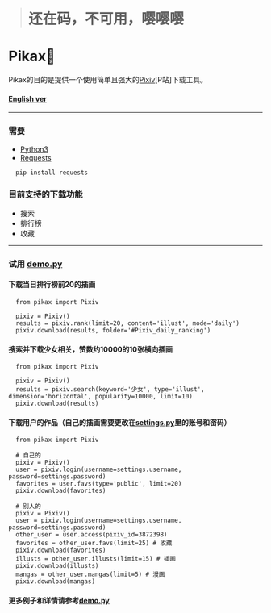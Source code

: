 > # 还在码，不可用，嘤嘤嘤
# Pikax:unicorn:
Pikax的目的是提供一个使用简单且强大的[Pixiv](https://www.pixiv.net/)\[P站\]下载工具。

#### [English ver](https://github.com/Redcxx/Pixiv-Crawler/blob/master/README.en.md)
---
### 需要
- [Python3](https://www.python.org/downloads/)
- [Requests](https://2.python-requests.org/en/master/)
```
  pip install requests
```
### 目前支持的下载功能
- 搜索
- 排行榜
- 收藏
---
### 试用 [demo.py](https://github.com/Redcxx/Pixiv-Crawler/blob/master/demo.py)
#### 下载当日排行榜前20的插画
````
  from pikax import Pixiv

  pixiv = Pixiv()
  results = pixiv.rank(limit=20, content='illust', mode='daily')
  pixiv.download(results, folder='#Pixiv_daily_ranking')
````
#### 搜索并下载少女相关，赞数约10000的10张横向插画
````
  from pikax import Pixiv

  pixiv = Pixiv()
  results = pixiv.search(keyword='少女', type='illust', dimension='horizontal', popularity=10000, limit=10)
  pixiv.download(results)
````
#### 下载用户的作品（自己的插画需要更改在[settings.py](https://github.com/Redcxx/Pixiv-Crawler/blob/master/settings.py)里的账号和密码）
````
  from pikax import Pixiv

  # 自己的
  pixiv = Pixiv()
  user = pixiv.login(username=settings.username, password=settings.password)
  favorites = user.favs(type='public', limit=20)
  pixiv.download(favorites)

  # 别人的
  pixiv = Pixiv()
  user = pixiv.login(username=settings.username, password=settings.password)
  other_user = user.access(pixiv_id=3872398)
  favorites = other_user.favs(limit=25) # 收藏
  pixiv.download(favorites)
  illusts = other_user.illusts(limit=15) # 插画
  pixiv.download(illusts)
  mangas = other_user.mangas(limit=5) # 漫画
  pixiv.download(mangas)
````
#### 更多例子和详情请参考[demo.py](https://github.com/Redcxx/Pixiv-Crawler/blob/master/demo.py)
